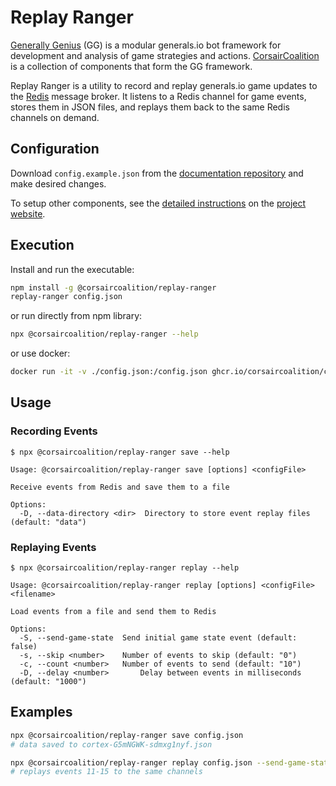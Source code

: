 # Replay Ranger

[Generally Genius](https://corsaircoalition.github.io/) (GG) is a modular generals.io bot framework for development and analysis of game strategies and actions. [CorsairCoalition](https://corsaircoalition.github.io/) is a collection of components that form the GG framework.


Replay Ranger is a utility to record and replay generals.io game updates to the [Redis](https://redis.io/) message broker. It listens to a Redis channel for game events, stores them in JSON files, and replays them back to the same Redis channels on demand.

## Configuration

Download `config.example.json` from the [documentation repository](https://github.com/CorsairCoalition/docs) and make desired changes.

To setup other components, see the [detailed instructions](https://corsaircoalition.github.io/setup/) on the [project website](https://corsaircoalition.github.io/).

## Execution

Install and run the executable:

```sh
npm install -g @corsaircoalition/replay-ranger
replay-ranger config.json
```

or run directly from npm library:

```sh
npx @corsaircoalition/replay-ranger --help
```

or use docker:

```sh
docker run -it -v ./config.json:/config.json ghcr.io/corsaircoalition/commandercortex:latest --help
```

## Usage

### Recording Events

```
$ npx @corsaircoalition/replay-ranger save --help

Usage: @corsaircoalition/replay-ranger save [options] <configFile>

Receive events from Redis and save them to a file

Options:
  -D, --data-directory <dir>  Directory to store event replay files (default: "data")
```

### Replaying Events

```
$ npx @corsaircoalition/replay-ranger replay --help

Usage: @corsaircoalition/replay-ranger replay [options] <configFile> <filename>

Load events from a file and send them to Redis

Options:
  -S, --send-game-state  Send initial game state event (default: false)
  -s, --skip <number>    Number of events to skip (default: "0")
  -c, --count <number>   Number of events to send (default: "10")
  -D, --delay <number>       Delay between events in milliseconds (default: "1000")
```

## Examples

```sh
npx @corsaircoalition/replay-ranger save config.json
# data saved to cortex-G5mNGWK-sdmxg1nyf.json

npx @corsaircoalition/replay-ranger replay config.json --send-game-state --skip 10 --count 5 --delay 2000 cortex-G5mNGWK-sdmxg1nyf.json
# replays events 11-15 to the same channels
```
